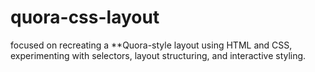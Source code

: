 # quora-css-layout
focused on recreating a **Quora-style layout using HTML and CSS, experimenting with selectors, layout structuring, and interactive styling.
